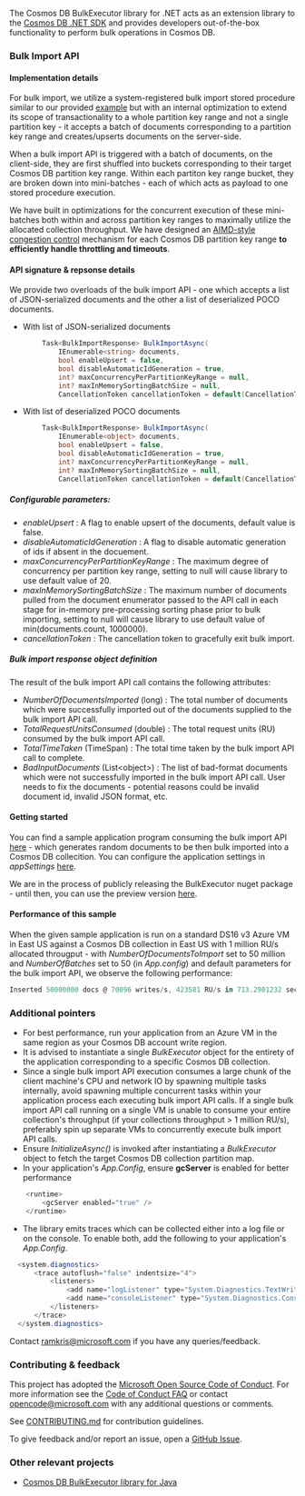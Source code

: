 The Cosmos DB BulkExecutor library for .NET acts as an extension library to the [Cosmos DB .NET SDK](https://docs.microsoft.com/en-us/azure/cosmos-db/sql-api-sdk-dotnet) and provides developers out-of-the-box functionality to perform bulk operations in Cosmos DB.

### Bulk Import API

#### Implementation details

For bulk import, we utilize a system-registered bulk import stored procedure similar to our provided [example](https://github.com/Azure/azure-documentdb-js-server/blob/master/samples/stored-procedures/BulkImport.js) but with an internal optimization to extend its scope of transactionality to a whole partition key range and not a single partition key - it accepts a batch of documents corresponding to a partition key range and creates/upserts documents on the server-side.

When a bulk import API is triggered with a batch of documents, on the client-side, they are first shuffled into buckets corresponding to their target Cosmos DB partition key range. Within each partiton key range bucket, they are broken down into mini-batches - each of which acts as payload to one stored procedure execution. 

We have built in optimizations for the concurrent execution of these mini-batches both within and across partition key ranges to maximally utilize the allocated collection throughput. We have designed an [AIMD-style congestion control](https://en.wikipedia.org/wiki/Additive_increase/multiplicative_decrease) mechanism for each Cosmos DB partition key range **to efficiently handle throttling and timeouts**.

#### API signature & repsonse details

We provide two overloads of the bulk import API - one which accepts a list of JSON-serialized documents and the other a list of deserialized POCO documents.

* With list of JSON-serialized documents
```csharp
        Task<BulkImportResponse> BulkImportAsync(
            IEnumerable<string> documents,
            bool enableUpsert = false,
            bool disableAutomaticIdGeneration = true,
            int? maxConcurrencyPerPartitionKeyRange = null,
            int? maxInMemorySortingBatchSize = null,
            CancellationToken cancellationToken = default(CancellationToken));
```

* With list of deserialized POCO documents
```csharp
        Task<BulkImportResponse> BulkImportAsync(
            IEnumerable<object> documents,
            bool enableUpsert = false,
            bool disableAutomaticIdGeneration = true,
            int? maxConcurrencyPerPartitionKeyRange = null,
            int? maxInMemorySortingBatchSize = null,
            CancellationToken cancellationToken = default(CancellationToken));
```

##### Configurable parameters:
* *enableUpsert* : A flag to enable upsert of the documents, default value is false.
* *disableAutomaticIdGeneration* : A flag to disable automatic generation of ids if absent in the docuement.
* *maxConcurrencyPerPartitionKeyRange* : The maximum degree of concurrency per partition key range, setting to null will cause library to use default value of 20.
* *maxInMemorySortingBatchSize* : The maximum number of documents pulled from the document enumerator passed to the API call in each stage for in-memory pre-processing sorting phase prior to bulk importing, setting to null will cause library to use default value of min(documents.count, 1000000).
* *cancellationToken* : The cancellation token to gracefully exit bulk import.

##### Bulk import response object definition

The result of the bulk import API call contains the following attributes:
* *NumberOfDocumentsImported* (long) : The total number of documents which were successfully imported out of the documents supplied to the bulk import API call.
* *TotalRequestUnitsConsumed* (double) : The total request units (RU) consumed by the bulk import API call.
* *TotalTimeTaken* (TimeSpan) : The total time taken by the bulk import API call to complete.
* *BadInputDocuments* (List\<object\>) : The list of bad-format documents which were not successfully imported in the bulk import API call. User needs to fix the documents - potential reasons could be invalid document id, invalid JSON format, etc.

#### Getting started

You can find a sample application program consuming the bulk import API [here](https://github.com/Azure/azure-cosmosdb-bulkexecutor-dotnet-getting-started/blob/master/BulkImportSample/BulkImportSample/Program.cs) - which generates random documents to be then bulk imported into a Cosmos DB collecition. You can configure the application settings in *appSettings* [here](https://github.com/Azure/azure-cosmosdb-bulkexecutor-dotnet-getting-started/blob/master/BulkImportSample/BulkImportSample/App.config).

We are in the process of publicly releasing the BulkExecutor nuget package - until then, you can use the preview version [here](https://github.com/Azure/azure-cosmosdb-bulkexecutor-dotnet-getting-started/tree/master/BulkImportSample/BulkImportSample/NugetPackages).

#### Performance of this sample

When the given sample application is run on a standard DS16 v3 Azure VM in East US against a Cosmos DB collection in East US with 1 million RU/s allocated througput - with *NumberOfDocumentsToImport* set to 50 million and *NumberOfBatches* set to 50 (in *App.config*) and default parameters for the bulk import API, we observe the following performance:
```csharp
Inserted 50000000 docs @ 70096 writes/s, 423581 RU/s in 713.2901232 sec
```

### Additional pointers

* For best performance, run your application from an Azure VM in the same region as your Cosmos DB account write region.
* It is advised to instantiate a single *BulkExecutor* object for the entirety of the application corresponding to a specific Cosmos DB collection.
* Since a single bulk import API execution consumes a large chunk of the client machine's CPU and network IO by spawning multiple tasks internally, avoid spawning multiple concurrent tasks within your application process each executing bulk import API calls. If a single bulk import API call running on a single VM is unable to consume your entire collection's throughput (if your collections throughput > 1 million RU/s), preferably spin up separate VMs to concurrently execute bulk import API calls.
* Ensure *InitializeAsync()* is invoked after instantiating a *BulkExecutor* object to fetch the target Cosmos DB collection partition map.
* In your application's *App.Config*, ensure **gcServer** is enabled for better performance
```csharp
	<runtime>
		<gcServer enabled="true" />
	</runtime>
```
* The library emits traces which can be collected either into a log file or on the console. To enable both, add the following to your application's *App.Config*.
```csharp
  <system.diagnostics>
      <trace autoflush="false" indentsize="4">
          <listeners>
              <add name="logListener" type="System.Diagnostics.TextWriterTraceListener" initializeData="application.log" />
              <add name="consoleListener" type="System.Diagnostics.ConsoleTraceListener" />
          </listeners>
      </trace>
  </system.diagnostics>
```

Contact [ramkris@microsoft.com](mailto:ramkris@microsoft.com) if you have any queries/feedback.

### Contributing & feedback

This project has adopted the [Microsoft Open Source Code of
Conduct](https://opensource.microsoft.com/codeofconduct/).  For more information
see the [Code of Conduct
FAQ](https://opensource.microsoft.com/codeofconduct/faq/) or contact
[opencode@microsoft.com](mailto:opencode@microsoft.com) with any additional
questions or comments.

See [CONTRIBUTING.md](CONTRIBUTING.md) for contribution guidelines.

To give feedback and/or report an issue, open a [GitHub
Issue](https://help.github.com/articles/creating-an-issue/).

### Other relevant projects

* [Cosmos DB BulkExecutor library for Java](https://github.com/Azure/azure-cosmosdb-bulkexecutor-java-getting-started)
